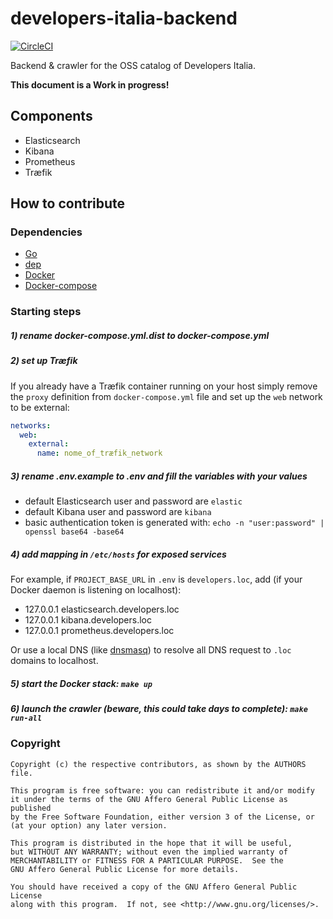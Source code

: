# developers-italia-backend

[![CircleCI](https://circleci.com/gh/italia/developers-italia-backend/tree/master.svg?style=svg)](https://circleci.com/gh/italia/developers-italia-backend/tree/master)

Backend &amp; crawler for the OSS catalog of Developers Italia.

**This document is a Work in progress!**

## Components

* Elasticsearch
* Kibana
* Prometheus
* Træfik

## How to contribute

### Dependencies

* [Go](https://golang.org/)
* [dep](https://github.com/golang/dep)
* [Docker](https://www.docker.com/)
* [Docker-compose](https://docs.docker.com/compose/)

### Starting steps

##### 1) rename docker-compose.yml.dist to docker-compose.yml

##### 2) set up Træfik
If you already have a Træfik container running on your host simply remove the `proxy` definition from
`docker-compose.yml` file and set up the `web` network to be external:

```yaml
networks:
  web:
    external:
      name: nome_of_træfik_network
```

##### 3) rename .env.example to .env and fill the variables with your values

* default Elasticsearch user and password are `elastic`
* default Kibana user and password are `kibana`
* basic authentication token is generated with: `echo -n "user:password" | openssl base64 -base64`

##### 4) add mapping in `/etc/hosts` for exposed services

For example, if `PROJECT_BASE_URL` in `.env` is `developers.loc`, add (if your Docker daemon is listening on localhost):
* 127.0.0.1    elasticsearch.developers.loc
* 127.0.0.1    kibana.developers.loc
* 127.0.0.1    prometheus.developers.loc

Or use a local DNS (like [dnsmasq](https://en.wikipedia.org/wiki/Dnsmasq)) to resolve all DNS request to `.loc` domains
to localhost.

##### 5) start the Docker stack: `make up`

##### 6) launch the crawler (beware, this could take days to complete): `make run-all`

### Copyright

```
Copyright (c) the respective contributors, as shown by the AUTHORS file.

This program is free software: you can redistribute it and/or modify
it under the terms of the GNU Affero General Public License as published
by the Free Software Foundation, either version 3 of the License, or
(at your option) any later version.

This program is distributed in the hope that it will be useful,
but WITHOUT ANY WARRANTY; without even the implied warranty of
MERCHANTABILITY or FITNESS FOR A PARTICULAR PURPOSE.  See the
GNU Affero General Public License for more details.

You should have received a copy of the GNU Affero General Public License
along with this program.  If not, see <http://www.gnu.org/licenses/>.
```
